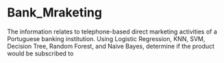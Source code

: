 # Bank_Mraketing
The information relates to telephone-based direct marketing activities of a Portuguese banking institution. Using Logistic Regression, KNN, SVM, Decision Tree, Random Forest, and Naive Bayes, determine if the product would be subscribed to
